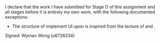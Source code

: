 I declare that the work I have submitted for Stage D of this assignment and all stages before it is entirely my own work, with the following documented exceptions:

* The structure of implement UI upon <Layers> is inspired from the lecture of <inheritance> and <substract class>.

Signed: Wyman Wong (u6726234)
